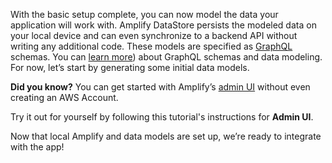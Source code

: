 With the basic setup complete, you can now model the data your application will work with. Amplify DataStore persists the modeled data on your local device and can even synchronize to a backend API without writing any additional code. These models are specified as [GraphQL](http://graphql.org/) schemas. You can [learn more](~/cli/graphql-transformer/overview.md)) about GraphQL schemas and data modeling. For now, let’s start by generating some initial data models.

<amplify-callout>

**Did you know?** You can get started with Amplify’s [admin UI](https://sandbox.amplifyapp.com/) without even creating an AWS Account.

Try it out for yourself by following this tutorial's instructions for **Admin UI**.

</amplify-callout>

<amplify-block-switcher>

<amplify-block name="Admin UI">

<inline-fragment src="~/start/getting-started/fragments/flutter/blocks/generate-model-admin-ui.md"></inline-fragment>

</amplify-block>

<amplify-block name="CLI">

<inline-fragment src="~/start/getting-started/fragments/flutter/blocks/generate-model-cli.md"></inline-fragment>

</amplify-block>

</amplify-block-switcher>

Now that local Amplify and data models are set up, we’re ready to integrate with the app!